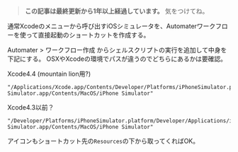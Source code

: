 <!-- too_old -->
> **この記事は最終更新から1年以上経過しています。** 気をつけてね。

通常Xcodeのメニューから呼び出すiOSシミュレータを、Automaterワークフローを使って直接起動のショートカットを作成する。

Automater > ワークフロー作成 からシェルスクリプトの実行を追加して中身を下記にする。
OSXやXcodeの環境でパスが違うのでどちらにあるかは要確認。

Xcode4.4 (mountain lion用?)

```シェル：bin/bash
"/Applications/Xcode.app/Contents/Developer/Platforms/iPhoneSimulator.platform/Developer/Applications/iPhone Simulator.app/Contents/MacOS/iPhone Simulator"
```

Xcode4.3以前？

```シェル：bin/bash
"/Developer/Platforms/iPhoneSimulator.platform/Developer/Applications/iPhone Simulator.app/Contents/MacOS/iPhone Simulator"
```


アイコンもショートカット先の`Resources`の下から取ってくればOK。
